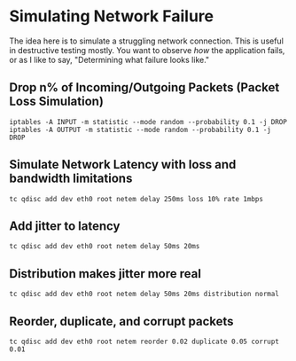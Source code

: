 Simulating Network Failure
======

The idea here is to simulate a struggling network connection. This is useful in destructive testing mostly. You want to observe *how* the application fails, or as I like to say, "Determining what failure looks like."

## Drop n% of Incoming/Outgoing Packets (Packet Loss Simulation)
`iptables -A INPUT -m statistic --mode random --probability 0.1 -j DROP `
`iptables -A OUTPUT -m statistic --mode random --probability 0.1 -j DROP`

## Simulate Network Latency with loss and bandwidth limitations
`tc qdisc add dev eth0 root netem delay 250ms loss 10% rate 1mbps `

## Add jitter to latency
`tc qdisc add dev eth0 root netem delay 50ms 20ms `

## Distribution makes jitter more real
`tc qdisc add dev eth0 root netem delay 50ms 20ms distribution normal `

## Reorder, duplicate, and corrupt packets
`tc qdisc add dev eth0 root netem reorder 0.02 duplicate 0.05 corrupt 0.01 `
